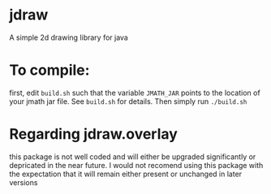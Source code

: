 # jdraw
A simple 2d drawing library for java

# To compile:
first, edit `build.sh` such that the variable `JMATH_JAR` points to the location of your jmath jar file. See `build.sh` for details. Then simply run `./build.sh`

# Regarding jdraw.overlay
this package is not well coded and will either be upgraded significantly or depricated in the near future. I would not recomend using this package with the expectation
that it will remain either present or unchanged in later versions
